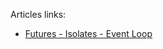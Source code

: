 Articles links:

- [Futures - Isolates - Event Loop](https://www.didierboelens.com/2019/01/futures-isolates-event-loop/)
